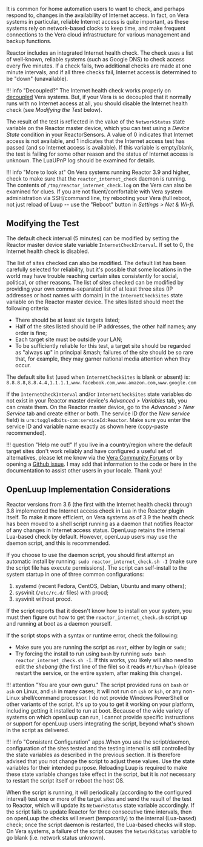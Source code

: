 It is common for home automation users to want to check, and perhaps respond to, changes in the availability of Internet access. In fact, on Vera systems in particular, reliable Internet access is quite important, as these systems rely on network-based clocks to keep time, and make frequent connections to the Vera cloud infrastructure for various management and backup functions.

Reactor includes an integrated Internet health check. The check uses a list of well-known, reliable systems (such as Google DNS) to check access every five minutes. If a check fails, two additional checks are made at one minute intervals, and if all three checks fail, Internet access is determined to be "down" (unavailable).

!!! info "Decoupled?"
    The Internet health check works properly on [decoupled](https://github.com/toggledbits/Vera-Decouple) Vera systems. But, if your Vera is so decoupled that it normally runs with no Internet access at all, you should disable the Internet health check (see *Modifying the Test* below).

The result of the test is reflected in the value of the `NetworkStatus` state variable on the Reactor master device, which you can test using a *Device State* condition in your ReactorSensors. A value of 0 indicates that Internet access is not available, and 1 indicates that the Internet access test has passed (and so Internet access is available). If this variable is empty/blank, the test is failing for some other reason and the status of Internet access is unknown. The LuaUPnP log should be examined for details.

!!! info "More to look at"
    On Vera systems running Reactor 3.9 and higher, check to make sure that the `reactor_internet_check` daemon is running. The contents of `/tmp/reactor_internet_check.log` on the Vera can also be examined for clues. If you are not fluent/comfortable with Vera system administration via SSH/command line, try rebooting your Vera (full reboot, not just reload of Luup -- use the "Reboot" button in *Settings > Net & Wi-fi*.

## Modifying the Test

The default check interval (5 minutes) can be modified by setting the Reactor master device state variable `InternetCheckInterval`. If set to 0, the Internet health check is disabled.

The list of sites checked can also be modified. The default list has been carefully selected for reliability, but it's possible that some locations in the world may have trouble reaching certain sites consistently for social, political, or other reasons. The list of sites checked can be modified by providing your own comma-separated list of at least three sites (IP addresses or host names with domain) in the `InternetCheckSites` state variable on the Reactor master device. The sites listed should meet the following criteria:

* There should be at least six targets listed;
* Half of the sites listed should be IP addresses, the other half names; any order is fine;
* Each target site must be outside your LAN;
* To be sufficiently reliable for this test, a target site should be regarded as "always up" in principal &mash; failures of the site should be so rare that, for example, they may garner national media attention when they occur.

The default site list (used when `InternetCheckSites` is blank or absent) is: `8.8.8.8,8.8.4.4,1.1.1.1,www.facebook.com,www.amazon.com,www.google.com`

If the `InternetCheckInterval` and/or `InternetCheckSites` state variables do not exist in your Reactor master device's *Advanced > Variables* tab, you can create them. On the Reactor master device, go to the *Advanced > New Service* tab and create either or both. The service ID (for the *New service* field) is `urn:toggledbits-com:serviceId:Reactor`. Make sure you enter the service ID and variable name exactly as shown here (copy-paste recommended).

!!! question "Help me out!"
    If you live in a country/region where the default target sites don't work reliably and have configured a useful set of alternatives, please let me know via the [Vera Community Forums](https://community.getvera.com/c/plugins-and-plugin-development/reactor/) or by opening a [Github issue](https://github.com/toggledbits/Reactor/issues). I may add that information to the code or here in the documentation to assist other users in your locale. Thank you!

## OpenLuup Implementation Considerations

Reactor versions from 3.6 (the first with the Internet health check) through 3.8 implemented the Internet access check in Lua in the Reactor plugin itself. To make it more efficient, on Vera systems as of 3.9 the health check has been moved to a shell script running as a daemon that notifies Reactor of any changes in Internet access status. OpenLuup retains the internal Lua-based check by default. However, openLuup users may use the daemon script, and this is recommended.

If you choose to use the daemon script, you should first attempt an automatic install by running: `sudo reactor_internet_check.sh -I` (make sure the script file has execute permissions). The script can self-install to the system startup in one of three common configurations:

1. systemd (recent Fedora, CentOS, Debian, Ubuntu and many others);
1. sysvinit (`/etc/rc.d/` files) with procd;
1. sysvinit without procd.

If the script reports that it doesn't know how to install on your system, you must then figure out how to get the `reactor_internet_check.sh` script up and running at boot as a daemon yourself.

If the script stops with a syntax or runtime error, check the following:

* Make sure you are running the script as `root`, either by login or `sudo`;
* Try forcing the install to run using `bash` by running `sudo bash reactor_internet_check.sh -I`. If this works, you likely will also need to edit the *shebang* (the first line of the file) so it reads `#!/bin/bash` (please restart the service, or the entire system, after making this change).

!!! attention "You are your own guru."
    The script provided runs on `bash` or `ash` on Linux, and `sh` in many cases; it will not run on `csh` or `ksh`, or any non-Linux shell/command processor. I do not provide Windows PowerShell or other variants of the script. It's up to you to get it working on your platform, including getting it installed to run at boot. Because of the wide variety of systems on which openLuup can run, I cannot provide specific instructions or support for openLuup users integrating the script, beyond what's shown in the script as delivered.

!!! info "Consistent Configuration"
    apps.When you use the script/daemon, configuration of the sites tested and the testing interval is still controlled by the state variables as described in the previous section. It is therefore advised that you not change the script to adjust these values. Use the state variables for their intended purpose. Reloading Luup is required to make these state variable changes take effect in the script, but it is *not* necessary to restart the script itself or reboot the host OS.

When the script is running, it will periodically (according to the configured interval) test one or more of the target sites and send the result of the test to Reactor, which will update its `NetworkStatus` state variable accordingly. If the script fails to update Reactor for three consecutive time intervals, then on openLuup the checks will revert (temporarily) to the internal (Lua-based) check; once the script daemon is restarted, the Lua-based checks will stop. On Vera systems, a failure of the script causes the `NetworkStatus` variable to go blank (i.e. network status unknown).